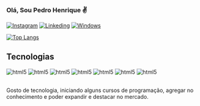 ### Olá, Sou Pedro Henrique ✌️

[![Instagram](https://img.shields.io/badge/Instagram-E4405F?style=for-the-badge&logo=instagram&logoColor=white)](https://www.instagram.com/peedrovsk/)
[![Linkeding](https://img.shields.io/badge/LinkedIn-0077B5?style=for-the-badge&logo=linkedin&logoColor=white)](https://www.linkedin.com/in/pedro-henrique-641271163/)
[![Windows](https://img.shields.io/badge/Windows-0078D6?style=for-the-badge&logo=windows&logoColor=white)]()

[![Top Langs](https://github-readme-stats.vercel.app/api/top-langs/?username=PedroH34&layout=compact)](https://github.com/anuraghazra/github-readme-stats)

## Tecnologias 
<div style="display: inline_block">
    <img align="center" alt=" html5" src="https://img.shields.io/badge/HTML5-E34F26?style=for-the-badge&logo=html5&logoColor=white"/>
    <img align="center" alt=" html5" src="https://img.shields.io/badge/HTML-239120?style=for-the-badge&logo=html5&logoColor=white"/>
    <img align="center" alt=" html5" src="https://img.shields.io/badge/CSS-239120?&style=for-the-badge&logo=css3&logoColor=white"/>
    <img align="center" alt=" html5" src="https://img.shields.io/badge/React-20232A?style=for-the-badge&logo=react&logoColor=61DAFB"/>
    <img align="center" alt=" html5" src="https://img.shields.io/badge/JavaScript-F7DF1E?style=for-the-badge&logo=javascript&logoColor=black"/>
    <img align="center" alt=" html5" src="https://img.shields.io/badge/Windows-0078D6?style=for-the-badge&logo=windows&logoColor=white"/>
    <img align="center" alt=" html5" src="https://img.shields.io/badge/GitHub-100000?style=for-the-badge&logo=github&logoColor=white"/>
</div><br/>

Gosto de tecnologia, iniciando alguns cursos de programação, agregar no conhecimento e poder expandir e destacar no mercado.

